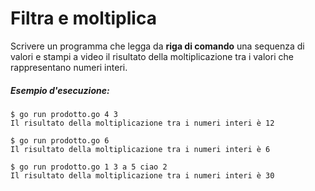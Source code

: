 # Filtra e moltiplica

Scrivere un programma che legga da **riga di comando** una sequenza di valori e stampi a video il risultato della moltiplicazione tra i valori che rappresentano numeri interi.

##### Esempio d'esecuzione:

```text
$ go run prodotto.go 4 3           
Il risultato della moltiplicazione tra i numeri interi è 12

$ go run prodotto.go 6  
Il risultato della moltiplicazione tra i numeri interi è 6

$ go run prodotto.go 1 3 a 5 ciao 2
Il risultato della moltiplicazione tra i numeri interi è 30
```
